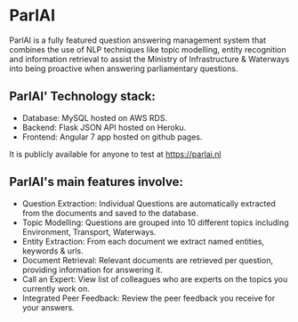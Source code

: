# ParlAI

ParlAI is a fully featured question answering management system that combines the use of NLP techniques like topic modelling, entity recognition and information retrieval to assist the Ministry of Infrastructure & Waterways into being proactive when answering parliamentary questions. 

## ParlAI' Technology stack:
- Database: MySQL hosted on AWS RDS.
- Backend: Flask JSON API hosted on Heroku.
- Frontend: Angular 7 app hosted on github pages.

It is publicly available for anyone to test at https://parlai.nl

## ParlAI's main features involve:
- Question Extraction: Individual Questions are automatically extracted from the documents and saved to the database.
- Topic Modelling: Questions are grouped into 10 different topics including Environment, Transport, Waterways.
- Entity Extraction: From each document we extract named entities, keywords & urls.
- Document Retrieval: Relevant documents are retrieved per question, providing information for answering it.
- Call an Expert: View list of colleagues who are experts on the topics you currently work on.
- Integrated Peer Feedback: Review the peer feedback you receive for your answers.
